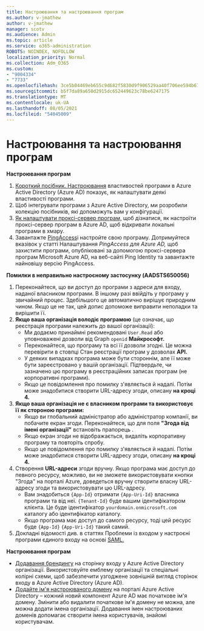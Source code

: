```yaml
---
title: Настроювання та настроювання програм
ms.author: v-jmathew
author: v-jmathew
manager: scotv
ms.audience: Admin
ms.topic: article
ms.service: o365-administration
ROBOTS: NOINDEX, NOFOLLOW
localization_priority: Normal
ms.collection: Adm_O365
ms.custom:
- "9004334"
- "7733"
ms.openlocfilehash: 3ce5b04469eb655c9d682f5830d9f906529aa40f706ee594b670708426d48769
ms.sourcegitcommit: b5f7da89a650d2915dc652449623c78be6247175
ms.translationtype: MT
ms.contentlocale: uk-UA
ms.lasthandoff: 08/05/2021
ms.locfileid: "54045009"
---
```

# <a name="configure-and-customize-applications"></a>Настроювання та настроювання програм

**Настроювання програм**

1. [Короткий посібник. Настроювання](https://docs.microsoft.com/azure/active-directory/manage-apps/add-application-portal-configure) властивостей програми в Azure Active Directory (Azure AD) показує, як налаштувати деякі властивості програми.
2. Щоб інтегрувати програми з Azure Active Directory, ми розробили [](https://docs.microsoft.com/azure/active-directory/saas-apps/tutorial-list) колекцію посібників, які допоможуть вам у конфігурації.
3. [Як налаштувати проксі-сервер програм,](https://docs.microsoft.com/azure/active-directory/manage-apps/application-proxy-config-how-to) щоб дізнатися, як настроїти проксі-сервер програм в Azure AD, щоб відкривати локальні програми в хмару.
4. Завантажте [PingAccess](https://docs.microsoft.com/azure/active-directory/manage-apps/application-proxy-ping-access-publishing-guide#download-pingaccess-and-configure-your-application)і настройте свою програму. Дотримуйтеся вказівок у статті Налаштування *PingAccess для Azure AD,* щоб захистити програми, опубліковані за допомогою проксі-сервера програм Microsoft Azure AD, на веб-сайті Ping Identity та завантажте найновішу версію PingAccess.

**Помилки в неправильно настроєному застосунку (AADSTS650056)**

1. Переконайтеся, що ви доступ до програми з адреси для входу, наданої власником програми. В іншому разі ввійдіть у програму у звичайний процес. Здебільшого це автоматично вирішує природним чином. Якщо це не так, цей допис допоможе виправити неполадки та вирішити її.
2. **Якщо ваша організація володіє програмою** (це означає, що реєстрація програми належить до вашої організації):
    - Ми додаємо принаймні рекомендовані `User.Read` або уповноважені дозволи від Graph `openid` **Майкрософт.**
    - Переконайтеся, що програму та всі її дозволи згодні. Це можна перевірити в  стовпці Стан реєстрації програм у дозволах **API.**
    - У деяких випадках програма може бути стороннім, але її може бути зареєстровано у вашій організації. Підтвердьте, чи зазначено цю програму в реєстраційних записах програм (не корпоративні програми).
    - Якщо це повідомлення про помилку з'являється й надалі. Потім може знадобитися створити URL-адресу згоди, описану **на кроці 4.**
3. **Якщо ваша організація не є власником програми та використовує її як стороною програми:**
    - Якщо ви глобальний адміністратор або адміністратор компанії, ви побачите екран згоди. Переконайтеся, що для поля **"Згода від імені організації"** встановіть прапорець .
    - Якщо екран згоди не відображається, видаліть корпоративну програму та повторіть спробу.
    - Якщо це повідомлення про помилку з'являється й надалі. Потім може знадобитися створити URL-адресу згоди, описану **на кроці 4.**
4. Створення **URL-адреси** згоди вручну. Якщо програма має доступ до певного ресурсу, можливо, ви не зможете використовувати кнопки "Згода" на порталі Azure, доведеться вручну створити власну URL-адресу згоди та використовувати цю URL-адресу.
    - Вам знадобиться `{App-Id}` отримати `{App-Uri-Id}` власника програми та від неї. `{Tenant-Id}` буде вашим ідентифікатором клієнта. Це буде ідентифікатор `yourdomain.onmicrosoft.com` каталогу або ідентифікатор каталогу.
    - Якщо програма має доступ до самого ресурсу, тоді цей ресурс буде `{App-Id}` `{App-Uri-Id}` такий самий.
5. Докладні відомості див. в статтях Проблеми із входом у настроєні програми єдиного входу на основі [SAML.](https://docs.microsoft.com/azure/active-directory/manage-apps/application-sign-in-problem-federated-sso-gallery#misconfigured-application)

**Настроювання програм**

- [Додавання брендингу](https://docs.microsoft.com/azure/active-directory/fundamentals/customize-branding) на сторінку входу у Azure Active Directory організації. Використовуйте емблему організації та спеціальні колірні схеми, щоб забезпечити узгоджене зовнішній вигляд сторінок входу в Azure Active Directory (Azure AD).
- [Додайте ім'я настроюваного домену](https://docs.microsoft.com/azure/active-directory/fundamentals/add-custom-domain) на порталі Azure Active Directory – кожний новий компонент Azure AD має початкове ім'я домену. Змінити або видалити початкове ім'я домену не можна, але можна додати імена організації. Додавання імен настроюваних доменів допомагає створити імена користувачів, знайомі користувачам.
